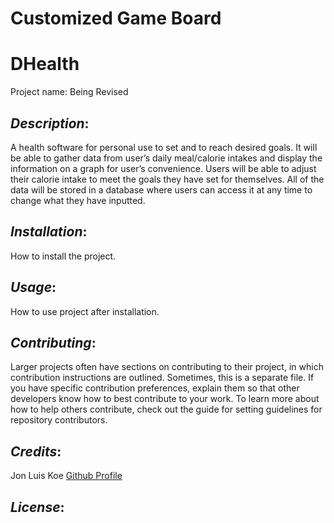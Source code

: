 # Customized Game Board 
# DHealth
Project name: Being Revised

## *Description*: 
A health software for personal use to set and to reach desired goals. It will be able to gather data from user’s daily meal/calorie intakes and display the information on a graph for user’s convenience. Users will be able to adjust their calorie intake to meet the goals they have set for themselves. All of the data will be stored in a database where users can access it at any time to change what they have inputted.  

## *Installation*: 
How to install the project. 

## *Usage*: 
How to use project after installation. 

## *Contributing*: 
Larger projects often have sections on contributing to their project, in which contribution instructions are outlined. Sometimes, this is a separate file. If you have specific contribution preferences, explain them so that other developers know how to best contribute to your work. To learn more about how to help others contribute, check out the guide for setting guidelines for repository contributors.

## *Credits*: 
Jon Luis Koe [Github Profile](https://github.com/koejonluis)

## *License*: 


